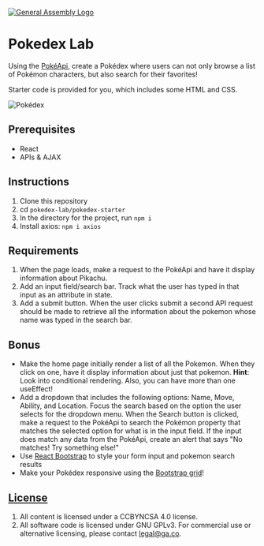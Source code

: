 [![General Assembly Logo](https://camo.githubusercontent.com/1a91b05b8f4d44b5bbfb83abac2b0996d8e26c92/687474703a2f2f692e696d6775722e636f6d2f6b6538555354712e706e67)](https://generalassemb.ly/education/web-development-immersive)

# Pokedex Lab

Using the [PokéApi](https://pokeapi.co/), create a Pokédex where users can not
only browse a list of Pokémon characters, but also search for their favorites!

Starter code is provided for you, which includes some HTML and CSS.

![Pokédex](img/screenshot2.png)

## Prerequisites

- React
- APIs & AJAX

## Instructions

1. Clone this repository
1. cd `pokedex-lab/pokedex-starter`
1. In the directory for the project, run `npm i`
1. Install axios: `npm i axios`

## Requirements

1. When the page loads, make a request to the PokéApi and have it display information about Pikachu.
2. Add an input field/search bar. Track what the user has typed in that input as an attribute in state.
3. Add a submit button. When the user clicks submit a second API request should be made to retrieve all the information about the pokemon whose name was typed in the search bar.

## Bonus

- Make the home page initially render a list of all the Pokemon. When they click on one, have it display information about just that pokemon. **Hint**: Look into conditional rendering. Also, you can have more than one useEffect!
- Add a dropdown that includes the following options: Name, Move, Ability, and
  Location. Focus the search based on the option the user selects for the dropdown menu.
  When the Search button is clicked, make a request to the PokéApi to search
  the Pokémon property that matches the selected option for what is in the
  input field. If the input does match any data from the PokéApi, create an alert that says
  "No matches! Try something else!"
- Use [React Bootstrap](https://react-bootstrap.github.io/getting-started/introduction) to style your form input and
  pokemon search results
- Make your Pokédex responsive using the
  [Bootstrap grid](https://react-bootstrap.netlify.com/layout/grid/#grid)!

## [License](LICENSE)

1.  All content is licensed under a CC­BY­NC­SA 4.0 license.
2.  All software code is licensed under GNU GPLv3. For commercial use or
    alternative licensing, please contact legal@ga.co.
